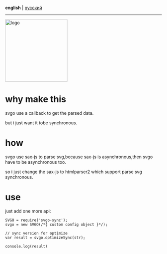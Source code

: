 **english** | [русский](https://github.com/svg/svgo/blob/master/README.ru.md)
- - -

<img src="https://svg.github.io/svgo-logo.svg" width="200" height="200" alt="logo"/>



# why make this

svgo use a callback to get the parsed data.

but i just want it tobe synchronous.


# how

svgo use sax-js to parse svg,because sax-js is asynchronous,then svgo have to be asynchronous too.

so i just change the sax-js to htmlparser2 which support parse svg synchronous.



# use

just add one more api:


```
SVGO = require('svgo-sync');
svgo = new SVGO(/*{ custom config object }*/);

// sync version for optimize
var result = svgo.optimizeSync(str);

console.log(result)

```





